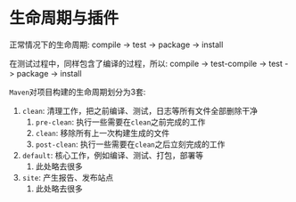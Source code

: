 # 生命周期与插件

正常情况下的生命周期: compile -> test -> package -> install

在测试过程中，同样包含了编译的过程，所以: compile -> test-compile -> test -> package -> install

`Maven`对项目构建的生命周期划分为3套:

1. `clean`: 清理工作，把之前编译、测试，日志等所有文件全部删除干净
   1. `pre-clean`: 执行一些需要在`clean`之前完成的工作
   2. `clean`: 移除所有上一次构建生成的文件
   3. `post-clean`: 执行一些需要在`clean`之后立刻完成的工作
2. `default`: 核心工作，例如编译、测试、打包，部署等
   1. 此处略去很多
3. `site`: 产生报告、发布站点
   1. 此处略去很多
